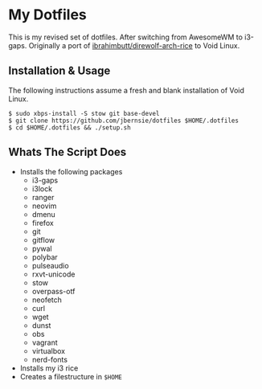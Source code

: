 My Dotfiles
=============

This is my revised set of dotfiles. After switching from AwesomeWM to i3-gaps.
Originally a port of [ibrahimbutt/direwolf-arch-rice](https://github.com/ibrahimbutt/direwolf-arch-rice) to Void Linux.

Installation & Usage
--------------------

The following instructions assume a fresh and blank installation of Void Linux.

```console
$ sudo xbps-install -S stow git base-devel
$ git clone https://github.com/jbernsie/dotfiles $HOME/.dotfiles
$ cd $HOME/.dotfiles && ./setup.sh
```

Whats The Script Does
---------------------

- Installs the following packages
  - i3-gaps
  - i3lock
  - ranger
  - neovim
  - dmenu
  - firefox
  - git
  - gitflow
  - pywal
  - polybar
  - pulseaudio
  - rxvt-unicode
  - stow
  - overpass-otf
  - neofetch
  - curl
  - wget
  - dunst
  - obs
  - vagrant
  - virtualbox
  - nerd-fonts
- Installs my i3 rice
- Creates a filestructure in `$HOME`
